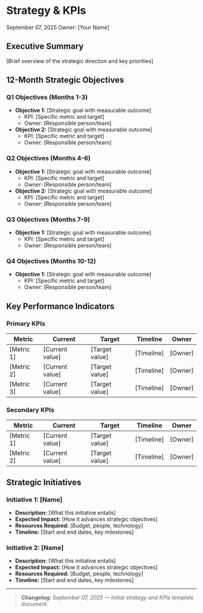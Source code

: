 # Strategy & KPIs
September 07, 2025
Owner: [Your Name]

## Executive Summary
[Brief overview of the strategic direction and key priorities]

## 12-Month Strategic Objectives

### Q1 Objectives (Months 1-3)
- **Objective 1:** [Strategic goal with measurable outcome]
  - KPI: [Specific metric and target]
  - Owner: [Responsible person/team]
- **Objective 2:** [Strategic goal with measurable outcome]
  - KPI: [Specific metric and target]
  - Owner: [Responsible person/team]

### Q2 Objectives (Months 4-6)
- **Objective 1:** [Strategic goal with measurable outcome]
  - KPI: [Specific metric and target]
  - Owner: [Responsible person/team]
- **Objective 2:** [Strategic goal with measurable outcome]
  - KPI: [Specific metric and target]
  - Owner: [Responsible person/team]

### Q3 Objectives (Months 7-9)
- **Objective 1:** [Strategic goal with measurable outcome]
  - KPI: [Specific metric and target]
  - Owner: [Responsible person/team]

### Q4 Objectives (Months 10-12)
- **Objective 1:** [Strategic goal with measurable outcome]
  - KPI: [Specific metric and target]
  - Owner: [Responsible person/team]

## Key Performance Indicators

### Primary KPIs
| Metric | Current | Target | Timeline | Owner |
|--------|---------|--------|----------|-------|
| [Metric 1] | [Current value] | [Target value] | [Timeline] | [Owner] |
| [Metric 2] | [Current value] | [Target value] | [Timeline] | [Owner] |
| [Metric 3] | [Current value] | [Target value] | [Timeline] | [Owner] |

### Secondary KPIs
| Metric | Current | Target | Timeline | Owner |
|--------|---------|--------|----------|-------|
| [Metric 1] | [Current value] | [Target value] | [Timeline] | [Owner] |
| [Metric 2] | [Current value] | [Target value] | [Timeline] | [Owner] |

## Strategic Initiatives

### Initiative 1: [Name]
- **Description:** [What this initiative entails]
- **Expected Impact:** [How it advances strategic objectives]
- **Resources Required:** [Budget, people, technology]
- **Timeline:** [Start and end dates, key milestones]

### Initiative 2: [Name]
- **Description:** [What this initiative entails]
- **Expected Impact:** [How it advances strategic objectives]
- **Resources Required:** [Budget, people, technology]
- **Timeline:** [Start and end dates, key milestones]

---

> **Changelog:** _September 07, 2025 — Initial strategy and KPIs template document._
